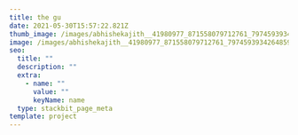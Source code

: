 ```yaml
---
title: the gu
date: 2021-05-30T15:57:22.821Z
thumb_image: /images/abhishekajith__41980977_871558079712761_7974593934264859341_n.jpg
image: /images/abhishekajith__41980977_871558079712761_7974593934264859341_n.jpg
seo:
  title: ""
  description: ""
  extra:
    - name: ""
      value: ""
      keyName: name
  type: stackbit_page_meta
template: project
---
```

